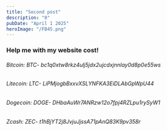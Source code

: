 ```yaml
---
title: "Second post"
description: "0"
pubDate: "April 1 2025"
heroImage: "/FB45.png"
---
```


<h3>Help me with my website cost!</h3>

<h6>Bitcoin: BTC- bc1q0xtw8rkz4ulj5jdx2ujcdxjnnlay0d8p0e55ws<h6>
<h6>Litecoin: LTC- LiPMjogbBxxvXSLYNFKA3EiDLAbGpWpU44<h6>
<h6>Dogecoin: DOGE- DHbaAuWr7ANRzw12o7fpj4RZLpu1rySyW1<h6>
<h6>Zcash: ZEC- t1hBjYT2j8JvjuJjssA71pAnQ83K9pv358r<h6>
